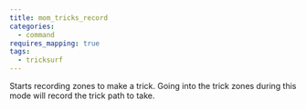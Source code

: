 ```yaml
---
title: mom_tricks_record
categories:
  - command
requires_mapping: true
tags:
  - tricksurf
---
```


Starts recording zones to make a trick. Going into the trick zones during this mode will record the trick path to take.
